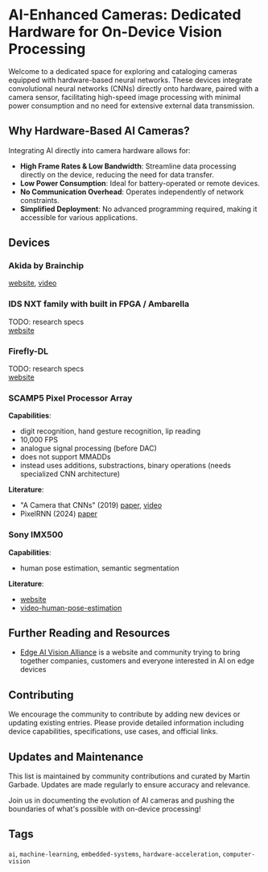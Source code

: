 # AI-Enhanced Cameras: Dedicated Hardware for On-Device Vision Processing

Welcome to a dedicated space for exploring and cataloging cameras equipped with hardware-based neural networks. These devices integrate convolutional neural networks (CNNs) directly onto hardware, paired with a camera sensor, facilitating high-speed image processing with minimal power consumption and no need for extensive external data transmission.

## Why Hardware-Based AI Cameras?
Integrating AI directly into camera hardware allows for:
- **High Frame Rates & Low Bandwidth**: Streamline data processing directly on the device, reducing the need for data transfer.
- **Low Power Consumption**: Ideal for battery-operated or remote devices.
- **No Communication Overhead**: Operates independently of network constraints.
- **Simplified Deployment**: No advanced programming required, making it accessible for various applications.

## Devices
### Akida by Brainchip
[website](https://brainchip.com/akida-foundations/), [video](https://www.youtube.com/watch?v=yY_raEGgka0&ab_channel=EdgeAIandVisionAlliance)

### IDS NXT family with built in FPGA / Ambarella
TODO: research specs  
[website](https://www.edge-ai-vision.com/2023/11/new-class-of-edge-ai-industrial-cameras-allows-ai-overlays-in-live-video-streams/)

### Firefly-DL
TODO: research specs  
[website](https://www.flir.eu/products/firefly-dl/)

### SCAMP5 Pixel Processor Array 
**Capabilities**:
- digit recognition, hand gesture recognition, lip reading
- 10,000 FPS
- analogue signal processing (before DAC)
- does not support MMADDs
- instead uses additions, substractions, binary operations (needs specialized CNN architecture)

**Literature**:
- "A Camera that CNNs" (2019) [paper](https://arxiv.org/abs/1909.05647), [video](https://www.youtube.com/watch?v=grlIwYMcmG0&t=69s&ab_channel=StanfordComputationalImagingLab)
- PixelRNN (2024) [paper](https://openaccess.thecvf.com/content/CVPR2024/papers/So_PixelRNN_In-pixel_Recurrent_Neural_Networks_for_End-to-end-optimized_Perception_with_Neural_CVPR_2024_paper.pdf)


### Sony IMX500
**Capabilities**: 
- human pose estimation, semantic segmentation

**Literature**: 
- [website](https://developer.sony.com/imx500)
- [video-human-pose-estimation](https://www.youtube.com/watch?v=V6ePnGZlFT8&ab_channel=lucanestola)

## Further Reading and Resources
- [Edge AI Vision Alliance](https://www.edge-ai-vision.com/) is a website and community trying to bring together companies, customers and everyone interested in AI on edge devices

## Contributing
We encourage the community to contribute by adding new devices or updating existing entries. Please provide detailed information including device capabilities, specifications, use cases, and official links.

## Updates and Maintenance
This list is maintained by community contributions and curated by Martin Garbade. Updates are made regularly to ensure accuracy and relevance.

Join us in documenting the evolution of AI cameras and pushing the boundaries of what's possible with on-device processing!

## Tags
`ai`, `machine-learning`, `embedded-systems`, `hardware-acceleration`, `computer-vision`
